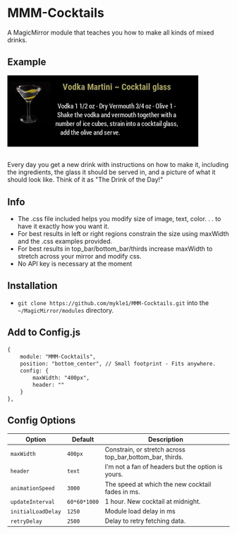 # MMM-Cocktails
A MagicMirror module that teaches you how to make all kinds of mixed drinks.

## Example 

![](pic.JPG)
##
Every day you get a new drink with instructions on how to make it, including the ingredients, the glass it should be served in, and a picture of what it should look like. Think of it as "The Drink of the Day!"

## Info

* The .css file included helps you modify size of image, text, color. . . to have it exactly how you want it.
* For best results in left or right regions constrain the size using maxWidth and the .css examples provided.
* For best results in top_bar/bottom_bar/thirds increase maxWidth to stretch across your mirror and modify css.
* No API key is necessary at the moment

## Installation

* `git clone https://github.com/mykle1/MMM-Cocktails.git` into the `~/MagicMirror/modules` directory.

## Add to Config.js

    {
        module: "MMM-Cocktails",
        position: "bottom_center", // Small footprint - Fits anywhere.
        config: {
            maxWidth: "400px",
            header: ""
        }
    },

## Config Options

| **Option** | **Default** | **Description** |
| --- | --- | --- |
| `maxWidth` | `400px` | Constrain, or stretch across top_bar,bottom_bar, thirds. |
| `header` | `text` | I'm not a fan of headers but the option is yours. |
| `animationSpeed` | `3000` | The speed at which the new cocktail fades in ms. |
| `updateInterval` | `60*60*1000` | 1 hour. New cocktail at midnight. |
| `initialLoadDelay` | `1250` | Module load delay in ms |
| `retryDelay` | `2500`  |Delay to retry fetching data. |
